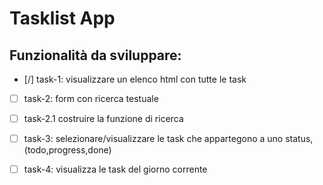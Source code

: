 # Tasklist App

## Funzionalità da sviluppare:

- [/] task-1: visualizzare un elenco html con tutte le task 
- [ ] task-2: form con ricerca testuale
- [ ] task-2.1 costruire la funzione di ricerca
- [ ] task-3: selezionare/visualizzare le task che appartegono a uno status, (todo,progress,done)
- [ ] task-4: visualizza le task del giorno corrente

